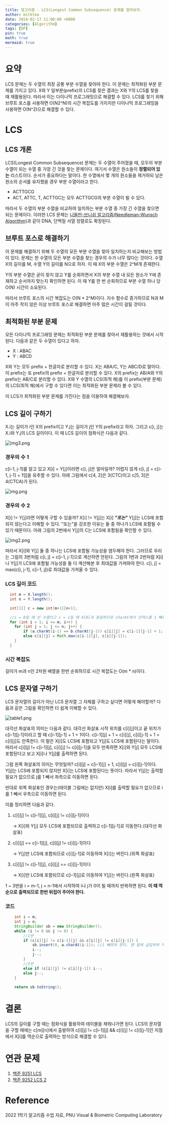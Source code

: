 ```yaml
---
title: 알고리즘 - LCS(Longest Common Subsequence) 문제를 알아보자.
author: milktea
date: 2024-02-17 11:00:00 +0800
categories: [Algorithm]
tags: [DP]
pin: true
math: true
mermaid: true
---
```

# 요약
LCS 문제는 두 수열의 최장 공통 부분 수열을 찾아야 한다. 이 문제는 최적화된 부분 문제를 가지고 있다.
X와 Y 일부분(prefix)의 LCS를 찾은 결과는 X와 Y의 LCS를 찾을 때 재활용된다.
따라서 이는 다이나믹 프로그래밍으로 해결할 수 있다.
LCS를 찾기 위해 브루트 포스를 사용하면 O(N2^N)의 시간 복잡도를 가지지만 다이나믹 프로그래밍을 사용하면 O(N^2)으로 해결할 수 있다.


# LCS
## LCS 개론
LCS(Longest Common Subsequence) 문제는 두 수열이 주어졌을 때, 모두의 부분 수열이 되는 수열 중 가장 긴 것을 찾는 문제이다.
여기서 수열은 원소들이 **정렬되어 있는** 리스트이다.
순서가 중요하다는 말이다.
한 수열에서 몇 개의 원소들을 제거하되 남은 원소의 순서를 유지했을 경우 부분 수열이라고 한다.

- ACTTGCG
- ACT, ATTC, T, ACTTGC는 모두 ACTTGCG의 부분 수열이 될 수 있다.

따라서 두 수열의 부분 수열을 비교하여 일치하는 부분 수열 중 가장 긴 수열을 찾으면 되는 문제이다.
이러한 LCS 문제는 [니들만-브니쉬 알고리즘(Needleman-Wunsch Algorithm)](https://en.wikipedia.org/wiki/Needleman%E2%80%93Wunsch_algorithm)과 같이 DNA, 단백질 서열 정렬로도 확장된다.

## 브루트 포스로 해결하기
이 문제를 해결하기 위해 두 수열의 모든 부분 수열을 찾아 일치하는지 비교해보는 방법이 있다.
문제는 한 수열의 모든 부분 수열을 찾는 경우의 수가 너무 많다는 것이다.
수열 X의 길이를 M, 수열 Y의 길이를 N으로 하자.
이 때 X의 부분 수열은 2^M개 존재한다.

Y의 부분 수열은 굳이 찾지 않고 Y를 순회하면서 X의 부분 수열 내 모든 원소가 Y에 존재하고 순서까지 맞는지 확인하면 된다.
이 때 Y를 한 번 순회하므로 부분 수열 하나 당 O(N) 시간이 소요된다.

따라서 브루트 포스의 시간 복잡도는 O(N * 2^M)이다.
지수 함수로 증가하므로 N과 M이 아주 작지 않은 이상 브루트 포스로 해결하면 아주 많은 시간이 걸릴 것이다.

## 최적화된 부분 문제
모든 다이나믹 프로그래밍 문제는 최적화된 부분 문제를 찾아서 재활용하는 것에서 시작된다.
다음과 같은 두 수열이 있다고 하자.

- X : ABAC
- Y : ABCD

X와 Y는 모두 prefix + 한글자로 분리할 수 있다. X는 ABA/C, Y는 ABC/D로 말이다.
이 prefix는 또 prefix의 prefix + 한글자로 분리할 수 있다.
X의 prefix는 AB/A와 Y의 prefix는 AB/C로 분리할 수 있다.
X와 Y 수열의 LCS(최적 해)를 이 prefix(부분 문제)의 LCS(최적 해)에서 구할 수 있다면 이는 최적화된 부분 문제라 볼 수 있다.

이 LCS가 최적화된 부분 문제를 가진다는 점을 이용하여 해결해보자.

## LCS 길이 구하기
X.i는 길이가 i인 X의 prefix이고 Y.j는 길이가 j인 Y의 prefix라고 하자.
그리고 c[i, j]는 X.i와 Y.j의 LCS 길이이다.
이 때 LCS 길이의 점화식은 다음과 같다.

![img3.png](/assets/img/posts/algorithm/b9251/formula1.png)

### 경우의 수 1
c[i-1, j-1]를 알고 있고 X[i] = Y[j]이라면 c[i, j]은 얼마일까?
어렵지 않게 c[i, j] = c[i-1, j-1] + 1임을 유추할 수 있다.
아래 그림에서 c[4, 2]은 3(CTC)이고 c[5, 3]은 4(CTCA)가 된다.

![img.png](/assets/img/posts/algorithm/b9251/lcs1.png)

### 경우의 수 2
X[i] != Y[j]라면 어떻게 구할 수 있을까?
X[i] != Y[j]는 X[i] ***"또는"*** Y[j]는 LCS에 포함되지 않는다고 이해할 수 있다.
"또는"을 강조한 이유는 둘 중 하나가 LCS에 포함될 수 있기 때문이다.
아래 그림의 2번에서 Y[j]의 C는 LCS에 포함됨을 확인할 수 있다.

![img2.png](/assets/img/posts/algorithm/b9251/lcs2.png)

따라서 X[i]와 Y[j] 둘 중 하나는 LCS에 포함될 가능성을 염두해야 한다.
그러므로 우리는 그림의 3번처럼 c[i, j] = c[i-1, j-1]으로 계산하면 안된다.
그림의 1번과 2번처럼 X[i]나 Y[j]가 LCS에 포함될 가능성을 둘 다 계산해본 후 최대값을 가져와야 한다.
c[i, j] = max(c[i, j-1], c[i-1, j])로 최대값을 가져올 수 있다.

### LCS 길이 코드
```java
  int m = X.length();
  int n = Y.length();

  int[][] c = new int[m+1][n+1];

  //i = 0일 때 빈 수열이고 i = 1일 때 X[0]과 동일하므로 charAt에서 인덱스를 1 빼줘야 한다.
  for (int i = 1; i <= m; i++) {
    for (int j = 1; j <= n; j++) {
        if (a.charAt(i-1) == b.charAt(j-1)) c[i][j] = c[i-1][j-1] + 1;
        else c[i][j] = Math.max(c[i-1][j], c[i][j-1]);
    }
  }
```

### 시간 복잡도
길이가 m과 n인 2차원 배열을 한번 순회하므로 시간 복잡도는 O(m * n)이다.

## LCS 문자열 구하기
LCS 문자열의 길이가 아닌 LCS 문자열 그 자체를 구하고 싶다면 어떻게 해야할까?
다음과 같은 그림을 확인하면 더 쉽게 이해할 수 있다.

![table1.png](/assets/img/posts/algorithm/b9251/table.png)

대각선 화살표의 의미는 다음과 같다.
대각선 화살표 시작 위치를 c[i][j]이고 끝 위치가 c[i-1][j-1]이라고 할 때 c[i-1][j-1] + 1 = 1이다.
c[i-1][j] + 1 = c[i][j], c[i][j-1] + 1 = c[i][j]도 만족한다.
이 말은 X[i]도 LCS에 포함되고 Y[j]도 LCS에 포함된다는 말이다.
따라서 c[i][j] != c[i-1][j], c[i][j] != c[i][j-1]을 모두 만족하면 X[i]와 Y[j] 모두 LCS에 포함된다고 보고 X[i]나 Y[j]를 출력하면 된다.

그럼 왼쪽 화살표의 의미는 무엇일까?
c[i][j] = c[i-1][j] + 1, c[i][j] = c[i][j-1]이다. Y[j]는 LCS에 포함되지 않지만 X[i]는 LCS에 포함된다는 뜻이다.
따라서 Y[j]는 출력할 필요가 없으므로 j를 1 빼서 좌측으로 이동하면 된다.

반대로 위쪽 화살표인 경우는(테이블 그림에는 없지만) X[i]를 출력할 필요가 없으므로 i를 1 빼서 우측으로 이동하면 된다.

이를 정리하면 다음과 같다.
1. c[i][j] != c[i-1][j], c[i][j] != c[i][j-1]이다

   -> X[i]와 Y[j] 모두 LCS에 포함되므로 출력하고 c[i-1][j-1]로 이동한다.(대각선 화살표)
2. c[i][j] == c[i-1][j], c[i][j] != c[i][j-1]이다
 
    -> Y[j]만 LCS에 포함되므로 c[i][j-1]로 이동하여 X[i]는 버린다.(위쪽 화살표)
3. c[i][j] != c[i-1][j], c[i][j] == c[i][j-1]이다

    -> X[i]만 LCS에 포함되므로 c[i-1][j]로 이동하여 Y[j]는 버린다.(왼쪽 화살표)

1 ~ 3번을 i = m-1, j = n-1에서 시작하여 i나 j가 0이 될 때까지 반복하면 된다.
**이 때 역순으로 출력되므로 한번 뒤집어 주어야 한다.**
 
### 코드
```java
    int i = m;
    int j = n;
    StringBuilder sb = new StringBuilder();
    while (i != 0 && j != 0) {
        //1번
        if (c[i][j] != c[i-1][j] && c[i][j] != c[i][j-1]) {
            sb.insert(0, a.charAt(i-1)); //1 빼줘야 한다. 맨 앞에 삽입하여 역순 출력 대체
            i--;
            j--;
        }
        //2번
        else if (c[i][j] != c[i][j-1]) i--;
        else j--;
    }
        
    return sb.toString();
```

# 결론
LCS의 길이를 구할 때는 점화식을 활용하여 테이블을 채워나가면 된다.
LCS의 문자열을 구할 때에는 c[m][n]에서 출발하여 c[i][j] != c[i-1][j] && c[i][j] != c[i][j-1]인 지점에서 X[i]를 역순으로 출력하는 방식으로 해결할 수 있다.

# 연관 문제
1. [백준 9251 LCS](https://www.acmicpc.net/problem/9251)
2. [백준 9252 LCS 2](https://www.acmicpc.net/problem/9252)

# Reference
2022 1학기 알고리즘 수업 자료, PNU Visual & Biometric Computing Laboratory
